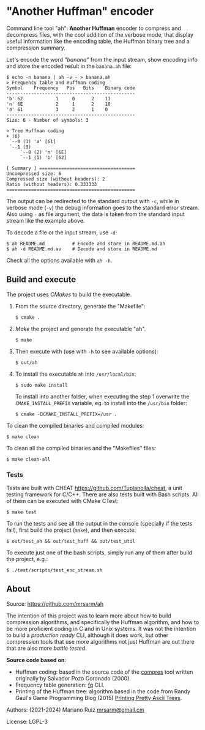 "Another Huffman" encoder
=========================

Command line tool "ah": **Another Huffman** encoder to compress and decompress
files, with the cool addition of the verbose mode, that display useful
information like the encoding table, the Huffman binary tree and
a compression summary.

Let's encode the word _"banana"_ from the input stream, show encoding
info and store the encoded result in the `banana.ah` file:

    $ echo -n banana | ah -v - > banana.ah
    > Frequency table and Huffman coding
    Symbol    Frequency   Pos   Bits    Binary code
    -----------------------------------------------
    'b' 62            1     0      2    11
    'n' 6E            2     1      2    10
    'a' 61            3     2      1    0
    -----------------------------------------------
    Size: 6 - Number of symbols: 3
    
    > Tree Huffman coding
    + (6)
     `--0 (3) 'a' [61]
     `--1 (3)
         `--0 (2) 'n' [6E]
         `--1 (1) 'b' [62]

    [ Summary ] ===================================
    Uncompressed size: 6
    Compressed size (without headers): 2
    Ratio (without headers): 0.333333
    ===============================================


The output can be redirected to the standard output with `-c`, while in
verbose mode (`-v`) the debug information goes to the standard error stream.
Also using `-` as file argument, the data is taken from the standard
input stream like the example above.

To decode a file or the input stream, use `-d`:

    $ ah README.md          # Encode and store in README.md.ah
    $ ah -d README.md.av    # Decode and store in README.md

Check all the options available with `ah -h`.


Build and execute
-----------------

The project uses *CMakes* to build the executable.

1. From the source directory, generate the "Makefile":

       $ cmake .

2. *Make* the project and generate the executable "ah".

       $ make

3. Then execute with (use with `-h` to see available options):

       $ out/ah

4. To install the executable `ah` into `/usr/local/bin`:

       $ sudo make install

   To install into another folder, when executing the step 1
   overwrite the `CMAKE_INSTALL_PREFIX` variable, eg.
   to install into the `/usr/bin` folder:

       $ cmake -DCMAKE_INSTALL_PREFIX=/usr .

To clean the compiled binaries and compiled modules:

    $ make clean

To clean all the compiled binaries and the "Makefiles" files:

    $ make clean-all


### Tests

Tests are built with CHEAT <https://github.com/Tuplanolla/cheat>,
a unit testing framework for C/C++. There are also tests built
with Bash scripts. All of them can be executed
with CMake CTest:

    $ make test

To run the tests and see all the output in the console (specially
if the tests fail), first build the project (`make`), and then execute:

    $ out/test_ah && out/test_huff && out/test_util

To execute just one of the bash scripts, simply run any of them
after build the project, e.g.:

    $ ./test/scripts/test_enc_stream.sh

About
-----

Source: https://github.com/mrsarm/ah

The intention of this project was to learn more about how to build
compression algorithms, and specifically the Huffman algorithm, and
how to be more proficient coding in C and in Unix systems. It was not the
intention to build a _production ready_ CLI, although it does work, but
other compression tools that use more algorithms not just Huffman are
out there that are also more _battle tested_.

**Source code based on**:

- Huffman coding: based in the source code of the [compres](https://github.com/mrsarm/compres)
  tool written originally by Salvador Pozo Coronado (2000).
- Frequency table generation: [fq](https://github.com/mrsarm/fq) CLI.
- Printing of the Huffman tree: algorithm based in the code from Randy Gaul's Game
  Programming Blog (2015) [Printing Pretty Ascii Trees](https://www.randygaul.net/2015/06/15/printing-pretty-ascii-trees/).

Authors: (2021-2024) Mariano Ruiz <mrsarm@gmail.cm>

License: LGPL-3
